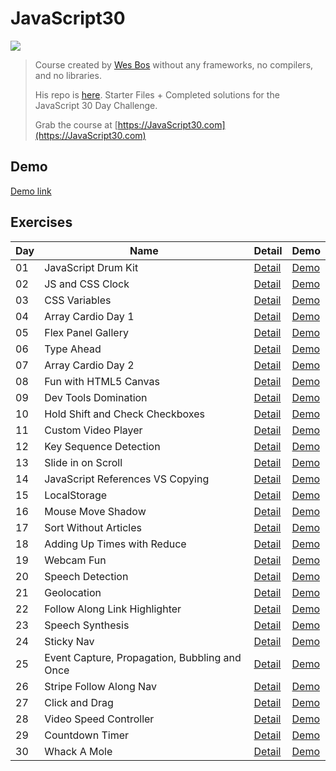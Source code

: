# JavaScript30

![](https://javascript30.com/images/JS3-social-share.png)

> Course created by [Wes Bos](https://github.com/wesbos) without any frameworks, no compilers, and no libraries. 
>
> His repo is [here](https://github.com/wesbos/JavaScript30). Starter Files + Completed solutions for the JavaScript 30 Day Challenge.
>
> Grab the course at [https://JavaScript30.com](https://JavaScript30.com)

## Demo

[Demo link](https://javascript30-erhanersoz.web.app/)

## Exercises

| Day | Name | Detail | Demo |
| --- | ---- | ------ | ---- |
| 01 | JavaScript Drum Kit | [Detail](https://github.com/erhanersoz/JavaScript30/tree/master/src/exercises/01%20-%20JavaScript%20Drum%20Kit) | [Demo](https://javascript30-erhanersoz.web.app/exercises/01%20-%20JavaScript%20Drum%20Kit/index.html) |
| 02 | JS and CSS Clock | [Detail](https://github.com/erhanersoz/JavaScript30/tree/master/src/exercises/02%20-%20JS%20and%20CSS%20Clock) | [Demo](https://javascript30-erhanersoz.web.app/exercises/02%20-%20JS%20and%20CSS%20Clock/index.html) |
| 03 | CSS Variables | [Detail](https://github.com/erhanersoz/JavaScript30/tree/master/src/exercises/03%20-%20CSS%20Variables) | [Demo](https://javascript30-erhanersoz.web.app/exercises/03%20-%20CSS%20Variables/index.html) |
| 04 | Array Cardio Day 1 | [Detail](https://github.com/erhanersoz/JavaScript30/tree/master/src/exercises/04%20-%20Array%20Cardio%20Day%201) | [Demo](https://javascript30-erhanersoz.web.app/exercises/04%20-%20Array%20Cardio%20Day%201/index.html) |
| 05 | Flex Panel Gallery | [Detail](https://github.com/erhanersoz/JavaScript30/tree/master/src/exercises/05%20-%20Flex%20Panel%20Gallery) | [Demo](https://javascript30-erhanersoz.web.app/exercises/05%20-%20Flex%20Panel%20Gallery/index.html) |
| 06 | Type Ahead | [Detail](https://github.com/erhanersoz/JavaScript30/tree/master/src/exercises/06%20-%20Type%20Ahead) | [Demo](https://javascript30-erhanersoz.web.app/exercises/06%20-%20Type%20Ahead/index.html) |
| 07 | Array Cardio Day 2 | [Detail](https://github.com/erhanersoz/JavaScript30/tree/master/src/exercises/07%20-%20Array%20Cardio%20Day%202) | [Demo](https://javascript30-erhanersoz.web.app/exercises/07%20-%20Array%20Cardio%20Day%202/index.html) |
| 08 | Fun with HTML5 Canvas | [Detail](https://github.com/erhanersoz/JavaScript30/tree/master/src/exercises/08%20-%20Fun%20with%20HTML5%20Canvas) | [Demo](https://javascript30-erhanersoz.web.app/exercises/08%20-%20Fun%20with%20HTML5%20Canvas/index.html) |
| 09 | Dev Tools Domination | [Detail](https://github.com/erhanersoz/JavaScript30/tree/master/src/exercises/09%20-%20Dev%20Tools%20Domination) | [Demo](https://javascript30-erhanersoz.web.app/exercises/09%20-%20Dev%20Tools%20Domination/index.html) |
| 10 | Hold Shift and Check Checkboxes | [Detail](https://github.com/erhanersoz/JavaScript30/tree/master/src/exercises/10%20-%20Hold%20Shift%20and%20Check%20Checkboxes) | [Demo](https://javascript30-erhanersoz.web.app/exercises/10%20-%20Hold%20Shift%20and%20Check%20Checkboxes/index.html) |
| 11 | Custom Video Player | [Detail](https://github.com/erhanersoz/JavaScript30/tree/master/src/exercises/11%20-%20Custom%20Video%20Player) | [Demo](https://javascript30-erhanersoz.web.app/exercises/11%20-%20Custom%20Video%20Player/index.html) |
| 12 | Key Sequence Detection | [Detail](https://github.com/erhanersoz/JavaScript30/tree/master/src/exercises/12%20-%20Key%20Sequence%20Detection) | [Demo](https://javascript30-erhanersoz.web.app/exercises/12%20-%20Key%20Sequence%20Detection/index.html) |
| 13 | Slide in on Scroll | [Detail](https://github.com/erhanersoz/JavaScript30/tree/master/src/exercises/13%20-%20Slide%20in%20on%20Scroll) | [Demo](https://javascript30-erhanersoz.web.app/exercises/13%20-%20Slide%20in%20on%20Scroll/index.html) |
| 14 | JavaScript References VS Copying | [Detail](https://github.com/erhanersoz/JavaScript30/tree/master/src/exercises/14%20-%20JavaScript%20References%20VS%20Copying) | [Demo](https://javascript30-erhanersoz.web.app/exercises/14%20-%20JavaScript%20References%20VS%20Copying/index.html) |
| 15 | LocalStorage | [Detail](https://github.com/erhanersoz/JavaScript30/tree/master/src/exercises/15%20-%20LocalStorage) | [Demo](https://javascript30-erhanersoz.web.app/exercises/15%20-%20LocalStorage/index.html) |
| 16 | Mouse Move Shadow | [Detail](https://github.com/erhanersoz/JavaScript30/tree/master/src/exercises/16%20-%20Mouse%20Move%20Shadow) | [Demo](https://javascript30-erhanersoz.web.app/exercises/16%20-%20Mouse%20Move%20Shadow/index.html) |
| 17 | Sort Without Articles | [Detail](https://github.com/erhanersoz/JavaScript30/tree/master/src/exercises/17%20-%20Sort%20Without%20Articles) | [Demo](https://javascript30-erhanersoz.web.app/exercises/17%20-%20Sort%20Without%20Articles/index.html) |
| 18 | Adding Up Times with Reduce | [Detail](https://github.com/erhanersoz/JavaScript30/tree/master/src/exercises/18%20-%20Adding%20Up%20Times%20with%20Reduce) | [Demo](https://javascript30-erhanersoz.web.app/exercises/18%20-%20Adding%20Up%20Times%20with%20Reduce/index.html) |
| 19 | Webcam Fun | [Detail](https://github.com/erhanersoz/JavaScript30/tree/master/src/exercises/19%20-%20Webcam%20Fun) | [Demo](https://javascript30-erhanersoz.web.app/exercises/19%20-%20Webcam%20Fun/index.html) |
| 20 | Speech Detection | [Detail](https://github.com/erhanersoz/JavaScript30/tree/master/src/exercises/20%20-%20Speech%20Detection) | [Demo](https://javascript30-erhanersoz.web.app/exercises/20%20-%20Speech%20Detection/index.html) |
| 21 | Geolocation | [Detail](https://github.com/erhanersoz/JavaScript30/tree/master/src/exercises/21%20-%20Geolocation) | [Demo](https://javascript30-erhanersoz.web.app/exercises/21%20-%20Geolocation/index.html) |
| 22 | Follow Along Link Highlighter | [Detail](https://github.com/erhanersoz/JavaScript30/tree/master/src/exercises/22%20-%20Follow%20Along%20Link%20Highlighter) | [Demo](https://javascript30-erhanersoz.web.app/exercises/22%20-%20Follow%20Along%20Link%20Highlighter/index.html) |
| 23 | Speech Synthesis | [Detail](https://github.com/erhanersoz/JavaScript30/tree/master/src/exercises/23%20-%20Speech%20Synthesis) | [Demo](https://javascript30-erhanersoz.web.app/exercises/23%20-%20Speech%20Synthesis/index.html) |
| 24 | Sticky Nav | [Detail](https://github.com/erhanersoz/JavaScript30/tree/master/src/exercises/24%20-%20Sticky%20Nav) | [Demo](https://javascript30-erhanersoz.web.app/exercises/24%20-%20Sticky%20Nav/index.html) |
| 25 | Event Capture, Propagation, Bubbling and Once | [Detail](https://github.com/erhanersoz/JavaScript30/tree/master/src/exercises/25%20-%20Event%20Capture%2C%20Propagation%2C%20Bubbling%20and%20Once) | [Demo](https://javascript30-erhanersoz.web.app/exercises/25%20-%20Event%20Capture,%20Propagation,%20Bubbling%20and%20Once/index.html) |
| 26 | Stripe Follow Along Nav | [Detail](https://github.com/erhanersoz/JavaScript30/tree/master/src/exercises/26%20-%20Stripe%20Follow%20Along%20Nav) | [Demo](https://javascript30-erhanersoz.web.app/exercises/26%20-%20Stripe%20Follow%20Along%20Nav/index.html) |
| 27 | Click and Drag | [Detail](https://github.com/erhanersoz/JavaScript30/tree/master/src/exercises/27%20-%20Click%20and%20Drag) | [Demo](https://javascript30-erhanersoz.web.app/exercises/27%20-%20Click%20and%20Drag/index.html) |
| 28 | Video Speed Controller | [Detail](https://github.com/erhanersoz/JavaScript30/tree/master/src/exercises/28%20-%20Video%20Speed%20Controller) | [Demo](https://javascript30-erhanersoz.web.app/exercises/28%20-%20Video%20Speed%20Controller/index.html) |
| 29 | Countdown Timer | [Detail](https://github.com/erhanersoz/JavaScript30/tree/master/src/exercises/29%20-%20Countdown%20Timer) | [Demo](https://javascript30-erhanersoz.web.app/exercises/29%20-%20Countdown%20Timer/index.html) |
| 30 | Whack A Mole  | [Detail](https://github.com/erhanersoz/JavaScript30/tree/master/src/exercises/30%20-%20Whack%20A%20Mole) | [Demo](https://javascript30-erhanersoz.web.app/exercises/30%20-%20Whack%20A%20Mole/index.html) |
